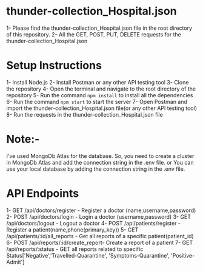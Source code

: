 
# thunder-collection_Hospital.json
1- Please find the thunder-collection_Hospital.json file in the root directory of this repository.
2- All the GET, POST, PUT, DELETE requests for the thunder-collection_Hospital.json


#  Setup Instructions
1- Install Node.js
2- Install Postman or any other API testing tool
3- Clone the repository
4- Open the terminal and navigate to the root directory of the repository
5- Run the command `npm install` to install all the dependencies
6- Run the command `npm start` to start the server
7- Open Postman and import the thunder-collection_Hospital.json file(or any other API testing tool)
8- Run the requests in the thunder-collection_Hospital.json file
 
#  Note:-
I've used MongoDb Atlas for the database. So, you need to create a cluster in MongoDb Atlas and add the connection string in the .env file. 
                                            or
You can use your local database by adding the connection string in the .env file.

#  API Endpoints
1- GET /api/doctors/register -           Register a doctor  (name,username,password)
2- POST /api/doctors/login -             Login a doctor  (username,password)
3- GET /api/doctors/logout -             Logout a doctor
4- POST /api/patients/register -         Register a patient(name,phone(primary_key))
5- GET /api/patients/:id/all_reports -   Get all reports of a specific patient(patient_id)
6- POST /api/reports/:id/create_report-  Create a report of a patient
7- GET /api/reports/:status  -           GET all reports related to specific Status['Negative','Travelled-Quarantine', 'Symptoms-Quarantine', 'Positive-Admit']

